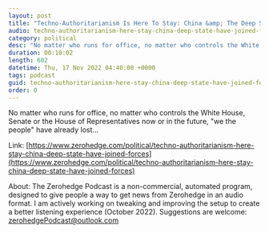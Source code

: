 ```yaml
---
layout: post
title: "Techno-Authoritarianism Is Here To Stay: China &amp; The Deep State Have Joined Forces"
audio: techno-authoritarianism-here-stay-china-deep-state-have-joined-forces-0
category: political
desc: "No matter who runs for office, no matter who controls the White House, Senate or the House of Representatives now or in the future, &quot;we the people&quot; have already lost..."
duration: 00:10:02
length: 602
datetime: Thu, 17 Nov 2022 04:40:00 +0000
tags: podcast
guid: techno-authoritarianism-here-stay-china-deep-state-have-joined-forces-0
order: 0
---
```

No matter who runs for office, no matter who controls the White House, Senate or the House of Representatives now or in the future, &quot;we the people&quot; have already lost...

Link: [https://www.zerohedge.com/political/techno-authoritarianism-here-stay-china-deep-state-have-joined-forces](https://www.zerohedge.com/political/techno-authoritarianism-here-stay-china-deep-state-have-joined-forces)

About: The Zerohedge Podcast is a non-commercial, automated program, designed to give people a way to get news from Zerohedge in an audio format.  I am actively working on tweaking and improving the setup to create a better listening experience (October 2022).  Suggestions are welcome: [zerohedgePodcast@outlook.com](mailto:zerohedgePodcast@outlook.com)